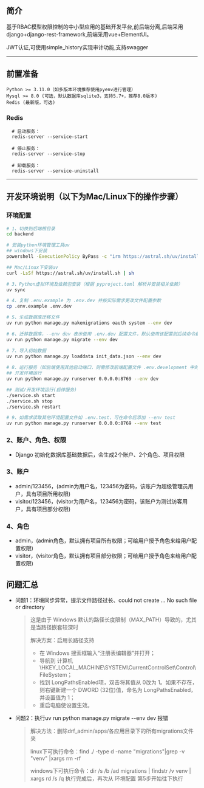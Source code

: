 ## 简介
基于RBAC模型权限控制的中小型应用的基础开发平台,前后端分离,后端采用django+django-rest-framework,前端采用vue+ElementUI。

JWT认证,可使用simple_history实现审计功能,支持swagger

-----

## 前置准备
```angular2html
Python >= 3.11.0（如多版本环境推荐使用pyenv进行管理）
Mysql >= 8.0 (可选，默认数据库sqlite3，支持5.7+，推荐8.0版本)
Redis (最新版，可选)
```

### Redis
```shell
  # 启动服务：
  redis-server --service-start
  
  # 停止服务：
  redis-server --service-stop
  
  # 卸载服务：
  redis-server --service-uninstall
```


-----

## 开发环境说明（以下为Mac/Linux下的操作步骤）
### 环境配置
```bash
# 1、切换到后端根目录
cd backend

# 安装python环境管理工具uv
## windows下安装
powershell -ExecutionPolicy ByPass -c "irm https://astral.sh/uv/install.ps1 | iex"

## Mac/Linux下安装uv
curl -LsSf https://astral.sh/uv/install.sh | sh

# 3、Python虚拟环境及依赖包安装（根据 pyproject.toml 解析并安装相关依赖）
uv sync

# 4、复制 .env.example 为 .env.dev 并按实际需求更改文件配置参数
cp .env.example .env.dev

# 5、生成数据库迁移文件
uv run python manage.py makemigrations oauth system --env dev

# 6、迁移数据库，--env dev 表示使用 .env.dev 配置文件，默认使用该配置则后续命令都可不加
uv run python manage.py migrate --env dev

# 7、导入初始数据
uv run python manage.py loaddata init_data.json --env dev
  
# 8、运行服务（如后端使用其他启动端口，则需修改前端配置文件 .env.development 中的端口值） 
## 开发环境运行
uv run python manage.py runserver 0.0.0.0:8769 --env dev

## 测试/开发环境运行(启停服务)
./service.sh start
./service.sh stop
./service.sh restart

# 9、如需求读取其他环境配置文件如 .env.test，可在命令后添加 --env test
uv run python manage.py runserver 0.0.0.0:8769 --env test
```

### 2、账户、角色、权限
* Django 初始化数据库基础数据后，会生成2个账户、2个角色、项目权限

### 3、账户
* admin/123456，(admin为用户名，123456为密码，该账户为超级管理员用户，具有项目所用权限)
* visitor/123456，(visitor为用户名，123456为密码，该账户为测试访客用户，具有项目部分权限)

### 4、角色
* admin，(admin角色，默认拥有项目所有权限；可给用户授予角色来给用户配置权限)
* visitor，(visitor角色，默认拥有项目部分权限；可给用户授予角色来给用户配置权限)


## 问题汇总

- 问题1：环境同步异常，提示文件路径过长、could not create ... No such file or directory
    > 这是由于 Windows 默认的路径长度限制（MAX_PATH）导致的，尤其是当路径嵌套较深时 
    >
    > 解决方案：启用长路径支持​
    > 
    > - 在 Windows 搜索框输入“注册表编辑器”并打开；
    > - 导航到 计算机\HKEY_LOCAL_MACHINE\SYSTEM\CurrentControlSet\Control\FileSystem；
    > - 找到 LongPathsEnabled项，双击将其值从 0改为 1。如果不存在，则右键新建一个 DWORD (32位)值，命名为 LongPathsEnabled，并设置值为 1；
    > - 重启电脑使设置生效。

- 问题2：执行uv run python manage.py migrate --env dev 报错
  > 解决方法：删除drf_admin/apps/各应用目录下的所有migrations文件夹
  > 
  > linux下可执行命令：find ./ -type d -name "migrations"|grep -v "venv" |xargs rm -rf
  > 
  > windows下可执行命令：dir /s /b /ad migrations | findstr /v venv | xargs rd /s /q
  > 执行完成后，再次从 环境配置 第5步开始往下执行

